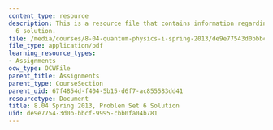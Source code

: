 ```yaml
---
content_type: resource
description: This is a resource file that contains information regarding problem set
  6 solution.
file: /media/courses/8-04-quantum-physics-i-spring-2013/de9e77543d0bbbcf9995cbb0fa04b781_MIT8_04S13_ps6_sol.pdf
file_type: application/pdf
learning_resource_types:
- Assignments
ocw_type: OCWFile
parent_title: Assignments
parent_type: CourseSection
parent_uid: 67f4854d-f404-5b15-d6f7-ac855583dd41
resourcetype: Document
title: 8.04 Spring 2013, Problem Set 6 Solution
uid: de9e7754-3d0b-bbcf-9995-cbb0fa04b781
---
```

